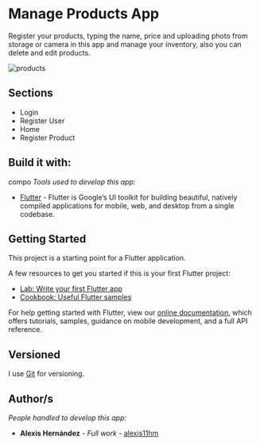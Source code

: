 # Manage Products App

Register your products, typing the name, price and uploading photo from storage or camera in this app and manage your inventory, also you can delete and edit products.

![products](/images/products.gif)

## Sections

* Login
* Register User
* Home
* Register Product

## Build it with:
compo
_Tools used to develop this app:_

* [Flutter](https://flutter.dev/) - Flutter is Google’s UI toolkit for building beautiful, natively compiled applications for mobile, web, and desktop from a single codebase.

## Getting Started

This project is a starting point for a Flutter application.

A few resources to get you started if this is your first Flutter project:

- [Lab: Write your first Flutter app](https://flutter.dev/docs/get-started/codelab)
- [Cookbook: Useful Flutter samples](https://flutter.dev/docs/cookbook)

For help getting started with Flutter, view our
[online documentation](https://flutter.dev/docs), which offers tutorials,
samples, guidance on mobile development, and a full API reference.
## Versioned

I use [Git](https://git-scm.com/) for versioning.

## Author/s

_People handled to develop this app:_

* **Alexis Hernández** - *Full work* - [alexis11hm](https://github.com/alexis11hm)

